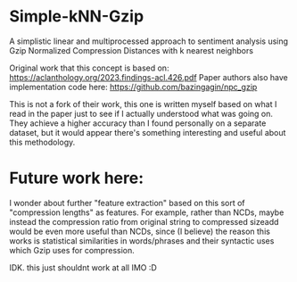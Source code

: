 # Simple-kNN-Gzip
A simplistic linear and multiprocessed approach to sentiment analysis using Gzip Normalized Compression Distances with k nearest neighbors

Original work that this concept is based on: https://aclanthology.org/2023.findings-acl.426.pdf
Paper authors also have implementation code here:  https://github.com/bazingagin/npc_gzip

This is not a fork of their work, this one is written myself based on what I read in the paper just to see if I actually understood what was going on. They achieve a higher accuracy than I found personally on a separate dataset, but it would appear there's something interesting and useful about this methodology. 

# Future work here:
I wonder about further "feature extraction" based on this sort of "compression lengths" as features. For example, rather than NCDs, maybe instead the compression ratio from original string to compressed sizeadd would be even more useful than NCDs, since (I believe) the reason this works is statistical similarities in words/phrases and their syntactic uses which Gzip uses for compression. 

IDK. this just shouldnt work at all IMO :D
